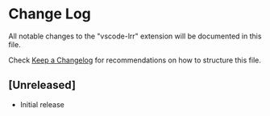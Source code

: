 # Change Log
All notable changes to the "vscode-lrr" extension will be documented in this file.

Check [Keep a Changelog](http://keepachangelog.com/) for recommendations on how to structure this file.

## [Unreleased]
- Initial release